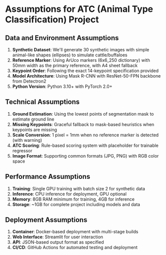 # Assumptions for ATC (Animal Type Classification) Project

## Data and Environment Assumptions
1. **Synthetic Dataset**: We'll generate 30 synthetic images with simple animal-like shapes (ellipses) to simulate cattle/buffaloes
2. **Reference Marker**: Using ArUco markers (6x6_250 dictionary) with 50mm width as the primary reference, with A4 sheet fallback
3. **Keypoint Order**: Following the exact 14-keypoint specification provided
4. **Model Architecture**: Using Mask R-CNN with ResNet-50-FPN backbone from Detectron2
5. **Python Version**: Python 3.10+ with PyTorch 2.0+

## Technical Assumptions
1. **Ground Estimation**: Using the lowest points of segmentation mask to estimate ground line
2. **Missing Keypoints**: Graceful fallback to mask-based heuristics when keypoints are missing
3. **Scale Conversion**: 1 pixel = 1mm when no reference marker is detected (with warning)
4. **ATC Scoring**: Rule-based scoring system with placeholder for trainable regressor
5. **Image Format**: Supporting common formats (JPG, PNG) with RGB color space

## Performance Assumptions
1. **Training**: Single GPU training with batch size 2 for synthetic data
2. **Inference**: CPU inference for deployment, GPU optional
3. **Memory**: 8GB RAM minimum for training, 4GB for inference
4. **Storage**: ~1GB for complete project including models and data

## Deployment Assumptions
1. **Container**: Docker-based deployment with multi-stage builds
2. **Web Interface**: Streamlit for user interaction
3. **API**: JSON-based output format as specified
4. **CI/CD**: GitHub Actions for automated testing and deployment
